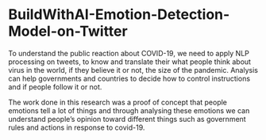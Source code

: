 # BuildWithAI-Emotion-Detection-Model-on-Twitter

To understand the public reaction about COVID-19, we need to apply NLP processing on tweets, to know and translate their what people think about virus in the world, if they believe it or not, the size of the pandemic. Analysis can help governments and countries to decide how to control instructions and if people follow it or not. 

The work done in this research was a proof of concept that people emotions tell a lot of things and through analysing these emotions we can understand people’s opinion toward different things such as government rules and actions in response to covid-19.
